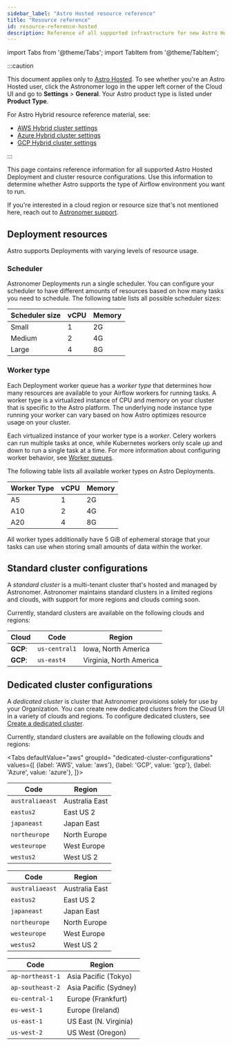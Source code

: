 ```yaml
---
sidebar_label: "Astro Hosted resource reference"
title: "Resource reference"
id: resource-reference-hosted
description: Reference of all supported infrastructure for new Astro Hosted clusters.
---
```


import Tabs from '@theme/Tabs';
import TabItem from '@theme/TabItem';

:::caution

This document applies only to [Astro Hosted](astro-architecture.md). To see whether you're an Astro Hosted user, click the Astronomer logo in the upper left corner of the Cloud UI and go to **Settings** > **General**. Your Astro product type is listed under **Product Type**.

For Astro Hybrid resource reference material, see:

- [AWS Hybrid cluster settings](resource-reference-gcp-hybrid.md)
- [Azure Hybrid cluster settings](resource-reference-gcp-hybrid.md)
- [GCP Hybrid cluster settings](resource-reference-gcp-hybrid.md)

:::

This page contains reference information for all supported Astro Hosted Deployment and cluster resource configurations. Use this information to determine whether Astro supports the type of Airflow environment you want to run. 

If you're interested in a cloud region or resource size that's not mentioned here, reach out to [Astronomer support](https://cloud.astronomer.io/support).

## Deployment resources

Astro supports Deployments with varying levels of resource usage.

### Scheduler 

Astronomer Deployments run a single scheduler. You can configure your scheduler to have different amounts of resources based on how many tasks you need to schedule. The following table lists all possible scheduler sizes:

| Scheduler size | vCPU | Memory |
| -------------- | ---- | ------ |
| Small          | 1    | 2G     |
| Medium         | 2    | 4G     |
| Large          | 4    | 8G     |

### Worker type

Each Deployment worker queue has a _worker type_ that determines how many resources are available to your Airflow workers for running tasks. A worker type is a virtualized instance of CPU and memory on your cluster that is specific to the Astro platform. The underlying node instance type running your worker can vary based on how Astro optimizes resource usage on your cluster.

Each virtualized instance of your worker type is a _worker_. Celery workers can run multiple tasks at once, while Kubernetes workers only scale up and down to run a single task at a time. For more information about configuring worker behavior, see [Worker queues](configure-worker-queues.md).

The following table lists all available worker types on Astro Deployments. 

| Worker Type | vCPU | Memory |
| ----------- | ---- | ------ |
| A5          | 1    | 2G     |
| A10         | 2    | 4G     |
| A20         | 4    | 8G     |

All worker types additionally have 5 GiB of ephemeral storage that your tasks can use when storing small amounts of data within the worker. 

## Standard cluster configurations

A _standard cluster_ is a multi-tenant cluster that's hosted and managed by Astronomer. Astronomer maintains standard clusters in a limited regions and clouds, with support for more regions and clouds coming soon.

Currently, standard clusters are available on the following clouds and regions:

| Cloud    | Code          | Region                  |
| -------- | ------------- | ----------------------- |
| **GCP**: | `us-central1` | Iowa, North America     |
| **GCP**: | `us-east4`    | Virginia, North America |


## Dedicated cluster configurations

A _dedicated cluster_ is cluster that Astronomer provisions solely for use by your Organization. You can create new dedicated clusters from the Cloud UI in a variety of clouds and regions. To configure dedicated clusters, see [Create a dedicated cluster](create-dedicated-cluster.md).

Currently, standard clusters are available on the following clouds and regions:

<Tabs
    defaultValue="aws"
    groupId= "dedicated-cluster-configurations"
    values={[
        {label: 'AWS', value: 'aws'},
        {label: 'GCP', value: 'gcp'},
        {label: 'Azure', value: 'azure'},
    ]}>
<TabItem value="aws">

| Code            | Region         |
| --------------- | -------------- |
| `australiaeast` | Australia East |
| `eastus2`       | East US 2      |
| `japaneast`     | Japan East     |
| `northeurope`   | North Europe   |
| `westeurope`    | West Europe    |
| `westus2`       | West US 2      |

</TabItem>

<TabItem value="azure">

| Code            | Region         |
| --------------- | -------------- |
| `australiaeast` | Australia East |
| `eastus2`       | East US 2      |
| `japaneast`     | Japan East     |
| `northeurope`   | North Europe   |
| `westeurope`    | West Europe    |
| `westus2`       | West US 2      |

</TabItem>

<TabItem value="gcp">

| Code             | Region                |
| ---------------- | --------------------- |
| `ap-northeast-1` | Asia Pacific (Tokyo)  |
| `ap-southeast-2` | Asia Pacific (Sydney) |
| `eu-central-1`   | Europe (Frankfurt)    |
| `eu-west-1`      | Europe (Ireland)      |
| `us-east-1`      | US East (N. Virginia) |
| `us-west-2`      | US West (Oregon)      |

</TabItem>

</Tabs>
